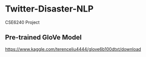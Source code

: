 # Twitter-Disaster-NLP
CSE6240 Project

## Pre-trained GloVe Model
https://www.kaggle.com/terenceliu4444/glove6b100dtxt/download
